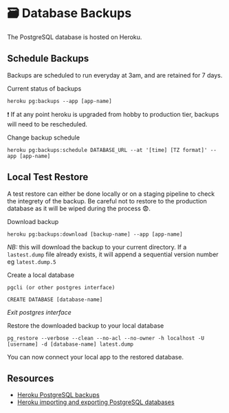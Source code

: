 # 🗃 Database Backups

The PostgreSQL database is hosted on Heroku.

## Schedule Backups
Backups are scheduled to run everyday at 3am, and are retained for 7 days. 

Current status of backups
```
heroku pg:backups --app [app-name]
```
❗️ If at any point heroku is upgraded from hobby to production tier, backups will need to be rescheduled.

Change backup schedule
```
heroku pg:backups:schedule DATABASE_URL --at '[time] [TZ format]' --app [app-name]
```
## Local Test Restore
A test restore can either be done locally or on a staging pipeline to check the integrety of the backup. Be careful not to restore to the production database as it will be wiped during the process 😨.

Download backup
```
heroku pg:backups:download [backup-name] --app [app-name]
```
_NB:_ this will download the backup to your current directory. If a `lastest.dump` file already exists, it will append a sequential version number eg `latest.dump.5`

Create a local database
```
pgcli (or other postgres interface)

CREATE DATABASE [database-name]
```
_Exit postgres interface_

Restore the downloaded backup to your local database
```
pg_restore --verbose --clean --no-acl --no-owner -h localhost -U [username] -d [database-name] latest.dump
```

You can now connect your local app to the restored database.

## Resources
- [Heroku PostgreSQL backups](https://devcenter.heroku.com/articles/heroku-postgres-backups)
- [Heroku importing and exporting PostgreSQL databases](https://devcenter.heroku.com/articles/heroku-postgres-import-export)
